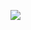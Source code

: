 
![](https://screenshotscdn.firefoxusercontent.com/images/242b2ae1-1fa7-4184-8430-f1d2bca2cb53.png)
